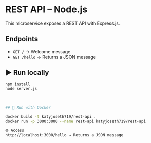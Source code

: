 # REST API – Node.js

This microservice exposes a REST API with Express.js.

## Endpoints

- `GET /` → Welcome message
- `GET /hello` → Returns a JSON message

## ▶️ Run locally

```bash
npm install
node server.js
 
 

## 🐳 Run with Docker

docker build -t katyjoseth719/rest-api .
docker run -p 3000:3000 --name rest-api katyjoseth719/rest-api

🌐 Access
http://localhost:3000/hello → Returns a JSON message